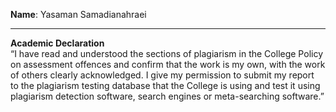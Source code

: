 **Name**: Yasaman Samadianahraei

---

**Academic Declaration**  
“I have read and understood the sections of plagiarism in the College Policy on assessment offences and confirm that the work is my own, with the work  
of others clearly acknowledged. I give my permission to submit my report  
to the plagiarism testing database that the College is using and test it using plagiarism detection software, search engines or meta-searching software.”  
